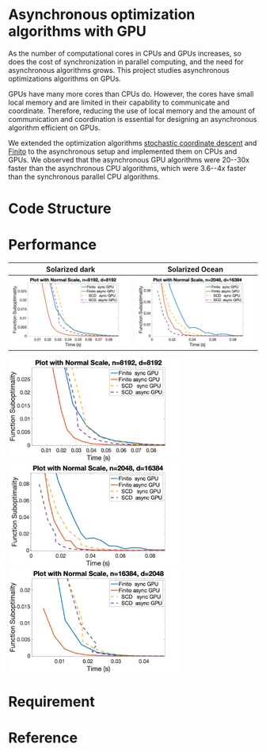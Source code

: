 # Asynchronous optimization algorithms with GPU
As the number of computational cores in CPUs and GPUs increases, so
does the cost of synchronization in parallel computing, and the need
for asynchronous algorithms grows. This project studies asynchronous
optimizations algorithms on GPUs.

GPUs have many more cores than CPUs do. However, the cores have small
local memory and are limited in their capability to communicate and
coordinate. Therefore, reducing the use of local memory and the amount
of communication and coordination is essential for designing an
asynchronous algorithm efficient on GPUs.

We extended the optimization algorithms [stochastic coordinate descent](https://arxiv.org/abs/1311.1873)
and [Finito](https://arxiv.org/abs/1407.2710) to the asynchronous setup and implemented them on CPUs and
GPUs. We observed that the asynchronous GPU algorithms were 20--30x
faster than the asynchronous CPU algorithms, which were 3.6--4x faster
than the synchronous parallel CPU algorithms.

# Code Structure

# Performance
Solarized dark             |  Solarized Ocean
:-------------------------:|:-------------------------:
![](figure_for_README/plot_8192_8192.jpg)  |  ![](figure_for_README/plot_2048_16384.jpg)

<p float="left">
  <img src="/figure_for_README/plot_8192_8192.jpg" width="350" />
  <img src="/figure_for_README/plot_2048_16384.jpg" width="350" /> 
  <img src="/figure_for_README/plot_16384_2048.jpg" width="350" />
</p>

<!-- <img style="float: right;" src="figure_for_README/plot_8192_8192.jpg"/> -->
<!-- <img style="float: left;" src="figure_for_README/plot_2048_16384.jpg"/> -->
<!-- ![image alt >](/) -->
<!-- ![image alt <](/figure_for_README/plot_2048_16384.jpg) -->

# Requirement

# Reference
